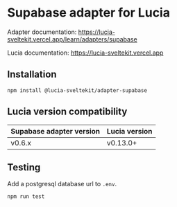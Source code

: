 # Supabase adapter for Lucia

Adapter documentation: https://lucia-sveltekit.vercel.app/learn/adapters/supabase

Lucia documentation: https://lucia-sveltekit.vercel.app

## Installation

```
npm install @lucia-sveltekit/adapter-supabase
```

## Lucia version compatibility

| Supabase adapter version | Lucia version |
| ------------------------ | ------------- |
| v0.6.x                   | v0.13.0+      |

## Testing

Add a postgresql database url to `.env`.

```
npm run test
```
